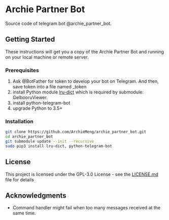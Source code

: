# Archie Partner Bot

Source code of telegram bot @archie_partner_bot.

## Getting Started

These instructions will get you a copy of the Archie Partner Bot and running on your local machine or remote server.

### Prerequisites

1. Ask @BotFather for token to develop your bot on Telegram. And then, save token into a file named _token
2. install Python module [lru-dict](https://github.com/amitdev/lru-dict) which is required by submodule: GelbooruViewer.
3. install python-telegram-bot
4. upgrade Python to 3.5+

### Installation
```bash
git clone https://github.com/ArchieMeng/archie_partner_bot.git
cd archie_partner_bot
git submodule update --init --recursive
sudo pip3 install lru-dict, python-telegram-bot
```

## License

This project is licensed under the GPL-3.0 License - see the [LICENSE.md](LICENSE) file for details

## Acknowledgments

* Command handler might fail when too many messages received at the same time. 
